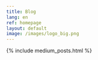 ```yaml
---
title: Blog
lang: en
ref: homepage
layout: default
image: /images/logo_big.png
---
```

{% include medium_posts.html %}
